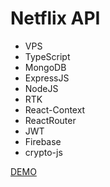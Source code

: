 # Netflix API

- VPS
- TypeScript
- MongoDB
- ExpressJS
- NodeJS
- RTK
- React-Context
- ReactRouter
- JWT
- Firebase
- crypto-js

[DEMO](http://webdirection.org)
